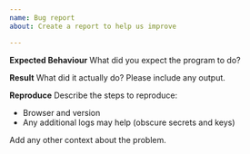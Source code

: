 ```yaml
---
name: Bug report
about: Create a report to help us improve

---
```


**Expected Behaviour**
What did you expect the program to do?

**Result**
What did it actually do? Please include any output.

**Reproduce**
Describe the steps to reproduce:
 - Browser and version
 - Any additional logs may help (obscure secrets and keys)

Add any other context about the problem.
